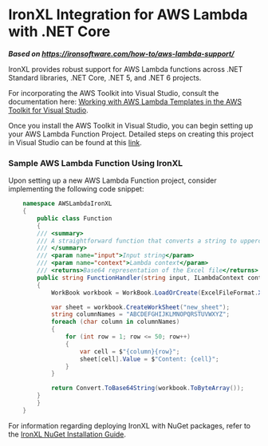 # IronXL Integration for AWS Lambda with .NET Core

***Based on <https://ironsoftware.com/how-to/aws-lambda-support/>***


IronXL provides robust support for AWS Lambda functions across .NET Standard libraries, .NET Core, .NET 5, and .NET 6 projects.

For incorporating the AWS Toolkit into Visual Studio, consult the documentation here: [Working with AWS Lambda Templates in the AWS Toolkit for Visual Studio](https://docs.aws.amazon.com/toolkit-for-visual-studio/latest/user-guide/lambda-creating-project-in-visual-studio.html).

Once you install the AWS Toolkit in Visual Studio, you can begin setting up your AWS Lambda Function Project. Detailed steps on creating this project in Visual Studio can be found at this [link](https://docs.aws.amazon.com/toolkit-for-visual-studio/latest/user-guide/lambda-creating-project-in-visual-studio.html).

### Sample AWS Lambda Function Using IronXL

Upon setting up a new AWS Lambda Function project, consider implementing the following code snippet:
```cs
    namespace AWSLambdaIronXL
    {
        public class Function
        {
        /// <summary>
        /// A straightforward function that converts a string to uppercase
        /// </summary>
        /// <param name="input">Input string</param>
        /// <param name="context">Lambda context</param>
        /// <returns>Base64 representation of the Excel file</returns>
        public string FunctionHandler(string input, ILambdaContext context)
        {
            WorkBook workbook = WorkBook.LoadOrCreate(ExcelFileFormat.XLS); // Ensures a workbook is created if not existing

            var sheet = workbook.CreateWorkSheet("new_sheet");
            string columnNames = "ABCDEFGHIJKLMNOPQRSTUVWXYZ";
            foreach (char column in columnNames)
            {
                for (int row = 1; row <= 50; row++)
                {
                    var cell = $"{column}{row}";
                    sheet[cell].Value = $"Content: {cell}";
                }
            }

            return Convert.ToBase64String(workbook.ToByteArray());
        }
        }
    }
```

For information regarding deploying IronXL with NuGet packages, refer to the [IronXL NuGet Installation Guide](https://ironsoftware.com/csharp/excel/docs/).